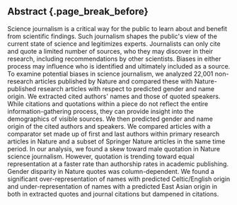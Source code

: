 ## Abstract {.page_break_before}

Science journalism is a critical way for the public to learn about and benefit from scientific findings.
Such journalism shapes the public's view of the current state of science and legitimizes experts.
Journalists can only cite and quote a limited number of sources, who they may discover in their research, including recommendations by other scientists.
Biases in either process may influence who is identified and ultimately included as a source.
To examine potential biases in science journalism, we analyzed 22,001 non-research articles published by Nature and compared these with Nature-published research articles with respect to predicted gender and name origin.
We extracted cited authors' names and those of quoted speakers.
While citations and quotations within a piece do not reflect the entire information-gathering process, they can provide insight into the demographics of visible sources.
We then predicted gender and name origin of the cited authors and speakers.
We compared articles with a comparator set made up of first and last authors within primary research articles in Nature and a subset of Springer Nature articles in the same time period.
In our analysis, we found a skew toward male quotation in Nature science journalism.
However, quotation is trending toward equal representation at a faster rate than authorship rates in academic publishing.
Gender disparity in Nature quotes was column-dependent.
We found a significant over-representation of names with predicted Celtic/English origin and under-representation of names with a predicted East Asian origin in both in extracted quotes and journal citations but dampened in citations.


<!-- LONG VERSION: Science journalism is a critical way in which the public can remain informed and benefit from new scientific findings.
Such journalism also shapes the public’s view of the current state of scientific findings and legitimizes experts.
Those covering science can only cite and quote a limited number of sources.
Sources may be identified by the journalist’s research or by recommendations by other scientists.
In both cases, biases may influence who is identified and ultimately included as an expert.

To analyze possible biases in science journalism, we analyzed 22,001 non-research articles published by _Nature_.
We chose to analyze _Nature_ non-research articles since its research articles provide a natural comparator.
Our analysis considered two possible sources of disparity: gender and name origin.
To explore these sources of disparity, we extracted cited authors’ names as well as extracted names of quoted speakers.
While citations and quotations within a piece do not reflect the entire information-gathering process, they can provide insight into the demographics of visible sources.
We then used the extracted names to predict gender and name origin of the cited authors and speakers. 

In order to appropriately quantify the level of difference, we must identify a suitable reference set for comparison.
We chose first and last authors within primary research articles in _Nature_ and a subset of _Springer Nature_ articles in the same time period as our comparator.
In our analysis, we found a skew towards male quotation in _Nature_ science journalism-related articles.
However, quotation is trending toward equal representation at a faster rate than first and last authorship in academic publishing.
Interestingly, we found that the gender disparity in _Nature_ quotes was column-dependent, with the "Career Features" column reaching gender parity.
Our name origin analysis found a significant over-representation of names with predicted Celtic/English origin and under-representation of names with a predicted East Asian origin.
This finding was observed both in extracted quotes and journal citations, but dampened in citations.-->

<!-- extra text -->
<!-- Finally, we performed an analysis to identify how countries vary in the way that they're described in scientific journalism.
We focused on two groups of countries: countries that are often mentioned in articles, but do not often have affiliated authors cited, and countries that have affiliated authors that are often cited, but the country is not typically mentioned.
We found that the articles in which the less cited countries occur tend to have more agricultural, extraction-related, and political terms, whereas articles including highly cited countries have broader scientific terms.
This discrepancy indicates a possible lack of regional diversity in the reporting of scientific output. -->

<!--To ensure our results are generalizable, we analyzed two journalism outlets that cater to different demogrgaphics, _Nature_ and _The Guardian_. -->